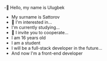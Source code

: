 -👋 Hello, my name is Ulugbek
- My surname is Sattorov
- 👀 I'm interested in...
- I'm currently studying...
- 💞️ I invite you to cooperate...
- I am 16 years old
- I am a student
- I will be a full-stack developer in the future...
- And now I'm a front-end developer

